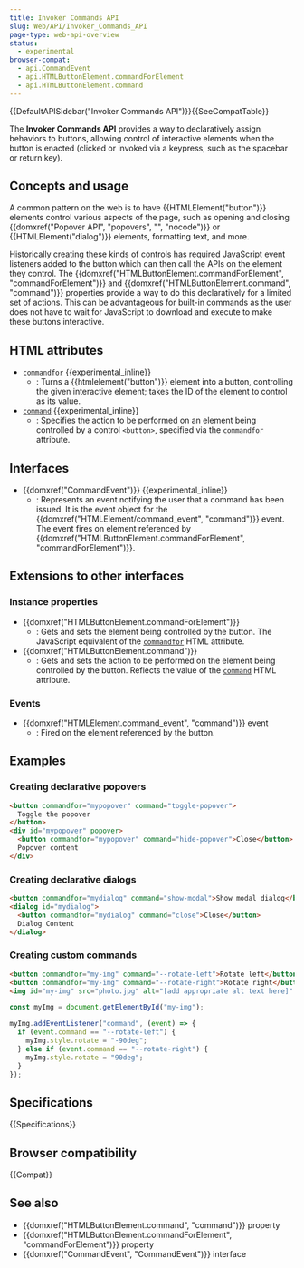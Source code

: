 ```yaml
---
title: Invoker Commands API
slug: Web/API/Invoker_Commands_API
page-type: web-api-overview
status:
  - experimental
browser-compat:
  - api.CommandEvent
  - api.HTMLButtonElement.commandForElement
  - api.HTMLButtonElement.command
---
```


{{DefaultAPISidebar("Invoker Commands API")}}{{SeeCompatTable}}

The **Invoker Commands API** provides a way to declaratively assign behaviors to buttons, allowing control of interactive elements when the button is enacted (clicked or invoked via a keypress, such as the spacebar or return key).

## Concepts and usage

A common pattern on the web is to have {{HTMLElement("button")}} elements control various aspects of the page, such as opening and closing {{domxref("Popover API", "popovers", "", "nocode")}} or {{HTMLElement("dialog")}} elements, formatting text, and more.

Historically creating these kinds of controls has required JavaScript event listeners added to the button which can then call the APIs on the element they control. The {{domxref("HTMLButtonElement.commandForElement", "commandForElement")}} and {{domxref("HTMLButtonElement.command", "command")}} properties provide a way to do this declaratively for a limited set of actions. This can be advantageous for built-in commands as the user does not have to wait for JavaScript to download and execute to make these buttons interactive.

## HTML attributes

- [`commandfor`](/en-US/docs/Web/HTML/Element/button#commandfor) {{experimental_inline}}
  - : Turns a {{htmlelement("button")}} element into a button, controlling the given interactive element; takes the ID of the element to control as its value.
- [`command`](/en-US/docs/Web/HTML/Element/button#command) {{experimental_inline}}
  - : Specifies the action to be performed on an element being controlled by a control `<button>`, specified via the `commandfor` attribute.

## Interfaces

- {{domxref("CommandEvent")}} {{experimental_inline}}
  - : Represents an event notifying the user that a command has been issued. It is the event object for the {{domxref("HTMLElement/command_event", "command")}} event. The event fires on element referenced by {{domxref("HTMLButtonElement.commandForElement", "commandForElement")}}.

## Extensions to other interfaces

### Instance properties

- {{domxref("HTMLButtonElement.commandForElement")}}
  - : Gets and sets the element being controlled by the button. The JavaScript equivalent of the [`commandfor`](/en-US/docs/Web/HTML/Element/button#commandfor) HTML attribute.
- {{domxref("HTMLButtonElement.command")}}
  - : Gets and sets the action to be performed on the element being controlled by the button. Reflects the value of the [`command`](/en-US/docs/Web/HTML/Element/button#command) HTML attribute.

### Events

- {{domxref("HTMLElement.command_event", "command")}} event
  - : Fired on the element referenced by the button.

## Examples

### Creating declarative popovers

```html
<button commandfor="mypopover" command="toggle-popover">
  Toggle the popover
</button>
<div id="mypopover" popover>
  <button commandfor="mypopover" command="hide-popover">Close</button>
  Popover content
</div>
```

### Creating declarative dialogs

```html
<button commandfor="mydialog" command="show-modal">Show modal dialog</button>
<dialog id="mydialog">
  <button commandfor="mydialog" command="close">Close</button>
  Dialog Content
</dialog>
```

### Creating custom commands

```html
<button commandfor="my-img" command="--rotate-left">Rotate left</button>
<button commandfor="my-img" command="--rotate-right">Rotate right</button>
<img id="my-img" src="photo.jpg" alt="[add appropriate alt text here]" />
```

```js
const myImg = document.getElementById("my-img");

myImg.addEventListener("command", (event) => {
  if (event.command == "--rotate-left") {
    myImg.style.rotate = "-90deg";
  } else if (event.command == "--rotate-right") {
    myImg.style.rotate = "90deg";
  }
});
```

## Specifications

{{Specifications}}

## Browser compatibility

{{Compat}}

## See also

- {{domxref("HTMLButtonElement.command", "command")}} property
- {{domxref("HTMLButtonElement.commandForElement", "commandForElement")}} property
- {{domxref("CommandEvent", "CommandEvent")}} interface
